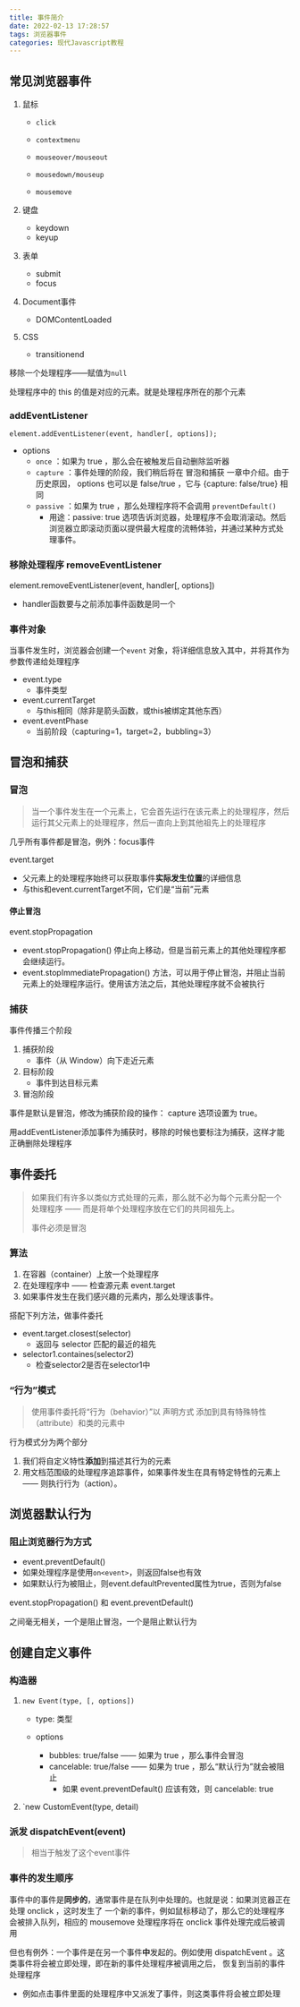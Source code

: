 ```yaml
---
title: 事件简介
date: 2022-02-13 17:28:57
tags: 浏览器事件
categories: 现代Javascript教程
---
```


## 常见浏览器事件

1. 鼠标

   - `click`

   - `contextmenu`

   - `mouseover/mouseout`

   - `mousedown/mouseup`

   - `mousemove`
2. 键盘

   - keydown
   - keyup
3. 表单

   - submit
   - focus
4. Document事件

   - DOMContentLoaded
5. CSS

   - transitionend

<!--more-->

移除一个处理程序——赋值为`null`

处理程序中的 this 的值是对应的元素。就是处理程序所在的那个元素

### addEventListener

`element.addEventListener(event, handler[, options]);`

- options
  - `once` ：如果为 true ，那么会在被触发后自动删除监听器
  - `capture` ：事件处理的阶段，我们稍后将在 冒泡和捕获 一章中介绍。由于历史原因， options 也可以是 false/true ，它与 {capture: false/true} 相同
  - `passive` ：如果为 true ，那么处理程序将不会调用 `preventDefault() `
    - 用途：passive: true 选项告诉浏览器，处理程序不会取消滚动。然后浏览器立即滚动页面以提供最大程度的流畅体验，并通过某种方式处理事件。

### 移除处理程序 removeEventListener

element.removeEventListener(event, handler[, options])

- handler函数要与之前添加事件函数是同一个

### 事件对象

当事件发生时，浏览器会创建一个`event` 对象，将详细信息放入其中，并将其作为参数传递给处理程序

- event.type
  - 事件类型
- event.currentTarget
  - 与this相同（除非是箭头函数，或this被绑定其他东西）
- event.eventPhase
  - 当前阶段（capturing=1，target=2，bubbling=3）

## 冒泡和捕获

### 冒泡

> 当一个事件发生在一个元素上，它会首先运行在该元素上的处理程序，然后运行其父元素上的处理程序，然后一直向上到其他祖先上的处理程序

几乎所有事件都是冒泡，例外：focus事件

event.target

- 父元素上的处理程序始终可以获取事件**实际发生位置**的详细信息
- 与this和event.currentTarget不同，它们是“当前”元素

#### 停止冒泡

event.stopPropagation

- event.stopPropagation() 停止向上移动，但是当前元素上的其他处理程序都会继续运行。
- event.stopImmediatePropagation() 方法，可以用于停止冒泡，并阻止当前元素上的处理程序运行。使用该方法之后，其他处理程序就不会被执行

### 捕获

事件传播三个阶段

1. 捕获阶段
   - 事件（从 Window）向下走近元素
2. 目标阶段
   - 事件到达目标元素
3. 冒泡阶段

事件是默认是冒泡，修改为捕获阶段的操作： capture 选项设置为 true。

用addEventListener添加事件为捕获时，移除的时候也要标注为捕获，这样才能正确删除处理程序

## 事件委托

> 如果我们有许多以类似方式处理的元素，那么就不必为每个元素分配一个 处理程序 —— 而是将单个处理程序放在它们的共同祖先上。
>
> 事件必须是冒泡

### 算法

1. 在容器（container）上放一个处理程序
2. 在处理程序中 —— 检查源元素 event.target
3. 如果事件发生在我们感兴趣的元素内，那么处理该事件。

搭配下列方法，做事件委托

- event.target.closest(selector)
  - 返回与 selector 匹配的最近的祖先
- selector1.containes(selector2)
  - 检查selector2是否在selector1中

### “行为”模式

> 使用事件委托将“行为（behavior）”以 声明方式 添加到具有特殊特性 （attribute）和类的元素中

行为模式分为两个部分

1. 我们将自定义特性**添加**到描述其行为的元素
2. 用文档范围级的处理程序追踪事件，如果事件发生在具有特定特性的元素上 —— 则执行行为（action）。

## 浏览器默认行为

### 阻止浏览器行为方式

- event.preventDefault()
- 如果处理程序是使用`on<event>`，则返回false也有效
- 如果默认行为被阻止，则event.defaultPrevented属性为true，否则为false

event.stopPropagation() 和 event.preventDefault()

之间毫无相关，一个是阻止冒泡，一个是阻止默认行为

## 创建自定义事件

### 构造器

1. `new Event(type, [, options])`

   - type: 类型

   - options
     - bubbles: true/false —— 如果为 true ，那么事件会冒泡
     - cancelable: true/false —— 如果为 true ，那么“默认行为”就会被阻止
       - 如果 event.preventDefault() 应该有效，则 cancelable: true

2. `new CustomEvent(type, detail)

### 派发 dispatchEvent(event)

> 相当于触发了这个event事件

### 事件的发生顺序

事件中的事件是**同步的**，通常事件是在队列中处理的。也就是说：如果浏览器正在处理 onclick ，这时发生了 一个新的事件，例如鼠标移动了，那么它的处理程序会被排入队列，相应的 mousemove 处理程序将在 onclick 事件处理完成后被调用

但也有例外：一个事件是在另一个事件**中**发起的。例如使用 dispatchEvent 。这类事件将会被立即处理，即在新的事件处理程序被调用之后， 恢复到当前的事件处理程序

- 例如点击事件里面的处理程序中又派发了事件，则这类事件将会被立即处理
